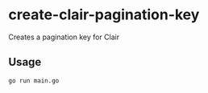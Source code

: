 # create-clair-pagination-key

Creates a pagination key for Clair

## Usage

```sh
go run main.go
```
